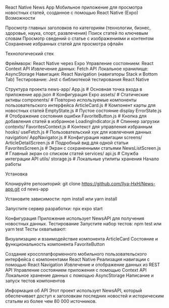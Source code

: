 React Native News App
Мобильное приложение для просмотра новостных статей, созданное с помощью React Native (Expo)
Возможности

Просмотр главных заголовков по категориям (технологии, бизнес, здоровье, наука, спорт, развлечения)
Поиск статей по ключевым словам
Просмотр сведений о статье с изображениями и контентом
Сохранение избранных статей для просмотра офлайн

Технологический стек

Фреймворк: React Native через Expo
Управление состоянием: React Context API
Извлечение данных: Fetch API
Локальное хранилище: AsyncStorage
Навигация: React Navigation (навигаторы Stack и Bottom Tab)
Тестирование: Jest с библиотекой тестирования React Native

Структура проекта
news-app/
App.js # Основная точка входа в приложение
app.json # Конфигурация Expo
assets/ # Статические активы
components/ # Повторно используемые компоненты пользовательского интерфейса
ArticleCard.js # Компонент карты для новостных статей
EmptyState.js # Пустое состояние display
ErrorState.js # Отображение состояния ошибки
FavoriteButton.js # Кнопка для добавления статей в избранное
LoadingIndicator.js # Спиннер загрузки
contexts/
FavoritesContext.js # Контекст для управления избранным
hooks/
useFetch.js # Пользовательский хук для извлечения данных
navigation/
AppNavigator.js # Конфигурация навигации
screens/
ArticleDetailScreen.js # Подробный вид для одной статьи
FavoritesScreen.js # Экран с сохраненными статьями
NewsListScreen.js # Главный экран со списком статей
services/
api.js # Служба интеграции API
utils/
storage.js # Локальные утилиты хранения
Начало работы

Установка

Клонируйте репозиторий:
git clone https://github.com/Ilya-HxH/News-app.git
cd news-app

Установите зависимости:
npm install
или
yarn install

Запустите сервер разработки:
npx expo start

Конфигурация
Приложение использует NewsAPI для получения новостных данных.
Тестирование
Запустите набор тестов:
npm test
или
yarn test
Тесты охватывают:

Визуализацию и взаимодействие компонента ArticleCard
Состояние и функциональность компонента FavoriteButton

Создание кроссплатформенного мобильного пользовательского интерфейса с компонентами React Native
Реализация навигации с помощью React Navigation
Извлечение и отображение данных из REST API
Управление состоянием приложения с помощью Context API
Локальное хранение данных с помощью AsyncStorage
Написание и запуск тестов компонентов

Информация об API
Этот проект использует NewsAPI, который обеспечивает доступ к заголовкам последних новостей и историческим статьям из более чем 80 000 источников.
